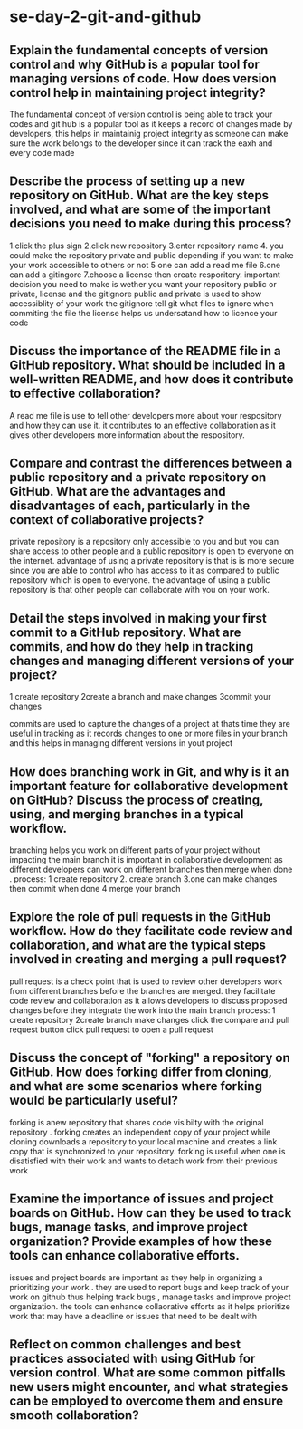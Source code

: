 # se-day-2-git-and-github
## Explain the fundamental concepts of version control and why GitHub is a popular tool for managing versions of code. How does version control help in maintaining project integrity?
The fundamental concept of version control is being able to track your codes and git hub is a popular tool as it keeps a record of changes made by developers, this helps in maintainig project integrity as someone can make sure the work belongs to the developer since it can track the eaxh and every code made

## Describe the process of setting up a new repository on GitHub. What are the key steps involved, and what are some of the important decisions you need to make during this process?
1.click the plus sign 
2.click new repository
3.enter repository name
4. you could make the repository private and public depending if you want to make your work accessible to others or not 
5 one can add a read me file 
6.one can add a gitingore
7.choose a license
then create resporitory. important decision you need to make is wether you want your repository public or private, license and the gitignore
public and private is used to show accessiblity of your work 
the gitignore tell git what files to ignore when commiting the file 
the license helps us undersatand how to licence your code 

## Discuss the importance of the README file in a GitHub repository. What should be included in a well-written README, and how does it contribute to effective collaboration?
A read me file is use to tell other developers more about your respository and how they can use it. it contributes to an effective collaboration as it gives other developers more information about the respository.
## Compare and contrast the differences between a public repository and a private repository on GitHub. What are the advantages and disadvantages of each, particularly in the context of collaborative projects?
private repository is a repository only accessible to you and but you can share access to other people and a public repository is open to everyone on the internet. advantage of using a private repository is that is is more secure since you are able to control who has access to it as compared to public repository which is open to everyone. the advantage of using a public repository is that other people can collaborate with you on your work.

## Detail the steps involved in making your first commit to a GitHub repository. What are commits, and how do they help in tracking changes and managing different versions of your project?
1 create repository
2create a branch and make changes 
3commit your changes 

commits are used to capture the changes of a project at thats time they are useful in tracking as it records changes to one or more files in your branch and this helps in managing different versions in yout project 

## How does branching work in Git, and why is it an important feature for collaborative development on GitHub? Discuss the process of creating, using, and merging branches in a typical workflow. 
branching helps you work on different parts of your project without impacting the main branch it is important in collaborative development as different developers can work on different branches then merge when done .
process:
1 create repository
2. create branch
3.one can make changes then commit when done 
4 merge your branch 


## Explore the role of pull requests in the GitHub workflow. How do they facilitate code review and collaboration, and what are the typical steps involved in creating and merging a pull request?
pull request is a check point that is used to review other developers work from different branches before the branches are merged. they facilitate code review and collaboration as it allows developers to discuss proposed changes before they integrate the work into the main branch 
process:
1 create repository
2create branch
make changes
click the compare and pull request button
click pull request to open a pull request
## Discuss the concept of "forking" a repository on GitHub. How does forking differ from cloning, and what are some scenarios where forking would be particularly useful?
forking is anew repository that shares code visibilty with the original repository . forking creates an independent copy of your project while cloning downloads a repository to your local machine and creates a link copy that is synchronized to your repository. forking is useful when one is disatisfied with their work and wants to detach work from their previous work
## Examine the importance of issues and project boards on GitHub. How can they be used to track bugs, manage tasks, and improve project organization? Provide examples of how these tools can enhance collaborative efforts.
issues and project boards are important as they help in organizing a prioritizing your work . they are used to report bugs and keep track of your work on github thus helping track bugs , manage tasks and improve project organization. the tools can enhance collaorative efforts as it helps prioritize work that may have a deadline or issues that need to be dealt with 









## Reflect on common challenges and best practices associated with using GitHub for version control. What are some common pitfalls new users might encounter, and what strategies can be employed to overcome them and ensure smooth collaboration?
